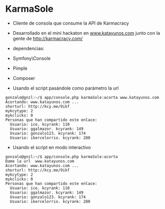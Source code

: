 KarmaSole
========

* Cliente de consola que consume la API de Karmacracy
* Desarrollado en el mini hackaton en www.katayunos.com junto con la gente de http://karmacracy.com/
* dependencias:
 * Symfony\Console
 * Pimple
 * Composer

* Usando el script pasándole como parámetro la url
```
gonzalo@gnzl:~/$ app/console.php karmaSole:acorta www.katayunos.com
Acortando: www.katayunos.com ...
shorturl: http://kcy.me/9ikf
mykcytype: 2
mykclicks: 0
Personas que han compartido este enlace:
  Usuario: ice. kcyrank: 110
  Usuario: ggalmazor. kcyrank: 149
  Usuario: gonzalo123. kcyrank: 174
  Usuario: ikercelorrio. kcyrank: 280
```

* Usando el script en modo interactivo

```
gonzalo@gnzl:~/$ app/console.php karmaSole:acorta
Dame la url  www.katayunos.com
Acortando: www.katayunos.com ...
shorturl: http://kcy.me/9ikf
mykcytype: 2
mykclicks: 0
Personas que han compartido este enlace:
  Usuario: ice. kcyrank: 110
  Usuario: ggalmazor. kcyrank: 149
  Usuario: gonzalo123. kcyrank: 174
  Usuario: ikercelorrio. kcyrank: 280
```
